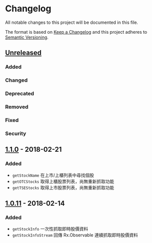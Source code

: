 # Changelog

All notable changes to this project will be documented in this file.

The format is based on [Keep a Changelog](http://keepachangelog.com/en/1.0.0/)
and this project adheres to [Semantic Versioning](http://semver.org/spec/v2.0.0.html).

## [Unreleased]

### Added

### Changed

### Deprecated

### Removed

### Fixed

### Security

## [1.1.0] - 2018-02-21

### Added

* `getStockName` 在上市/上櫃列表中尋找個股
* `getOTCStocks` 取得上櫃股票列表，尚無重新抓取功能
* `getTSEStocks` 取得上市股票列表，尚無重新抓取功能

## [1.0.11] - 2018-02-14

### Added

* `getStockInfo` 一次性抓取即時股價資料
* `getStockInfoStream` 回傳 Rx.Observable 連續抓取即時股價資料

[unreleased]: https://github.com/kaddopur/twse/compare/v1.1.0...HEAD
[1.1.0]: https://github.com/kaddopur/twse/compare/v1.0.11...v1.1.0
[1.0.11]: https://github.com/kaddopur/twse/compare/v1.0.8...v1.0.11
